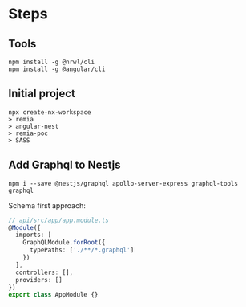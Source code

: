 # Steps
## Tools
```
npm install -g @nrwl/cli
npm install -g @angular/cli
```

## Initial project

```
npx create-nx-workspace
> remia
> angular-nest
> remia-poc
> SASS
```

## Add Graphql to Nestjs
```
npm i --save @nestjs/graphql apollo-server-express graphql-tools graphql
```

Schema first approach:

```typescript
// api/src/app/app.module.ts
@Module({
  imports: [
    GraphQLModule.forRoot({
      typePaths: ['./**/*.graphql']
    })
  ],
  controllers: [],
  providers: []
})
export class AppModule {}
```
